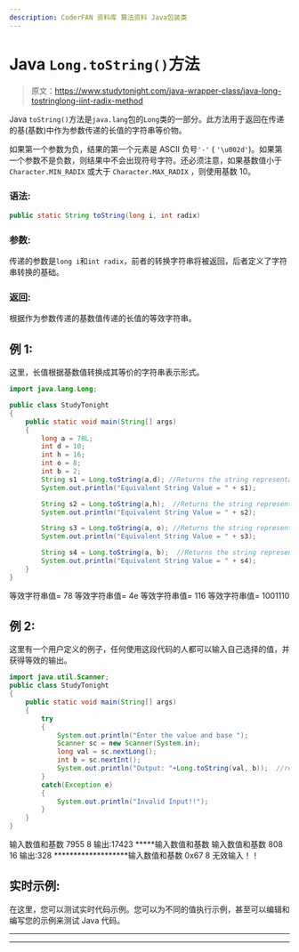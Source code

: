 ```yaml
---
description: CoderFAN 资料库 算法资料 Java包装类
---
```


# Java `Long.toString()`方法

> 原文：<https://www.studytonight.com/java-wrapper-class/java-long-tostringlong-iint-radix-method>

Java `toString()`方法是`java.lang`包的`Long`类的一部分。此方法用于返回在传递的基(基数)中作为参数传递的长值的字符串等价物。

如果第一个参数为负，结果的第一个元素是 ASCII 负号`'-'` ( `'\u002d'`)。如果第一个参数不是负数，则结果中不会出现符号字符。还必须注意，如果基数值小于`Character.MIN_RADIX` 或大于 `Character.MAX_RADIX` ，则使用基数 10。

### 语法:

```java
public static String toString(long i, int radix) 
```

### 参数:

传递的参数是`long i`和`int radix`，前者的转换字符串将被返回，后者定义了字符串转换的基础。

### 返回:

根据作为参数传递的基数值传递的长值的等效字符串。

## 例 1:

这里，长值根据基数值转换成其等价的字符串表示形式。

```java
import java.lang.Long;

public class StudyTonight
{  
	public static void main(String[] args)
	{  
		long a = 78L;
		int d = 10;
		int h = 16;
		int o = 8;
		int b = 2;
		String s1 = Long.toString(a,d); //Returns the string representation of the long value with radix 10  
		System.out.println("Equivalent String Value = " + s1);   

		String s2 = Long.toString(a,h);  //Returns the string representation of the long value with radix 16  
		System.out.println("Equivalent String Value = " + s2);  

		String s3 = Long.toString(a, o); //Returns the string representation of the long value with radix 8   
		System.out.println("Equivalent String Value = " + s3);  

		String s4 = Long.toString(a, b);  //Returns the string representation of the long value with radix 2  
		System.out.println("Equivalent String Value = " + s4);  
	}  
}
```

等效字符串值= 78
等效字符串值= 4e
等效字符串值= 116
等效字符串值= 1001110

## 例 2:

这里有一个用户定义的例子，任何使用这段代码的人都可以输入自己选择的值，并获得等效的输出。

```java
import java.util.Scanner;  
public class StudyTonight 
{  
	public static void main(String[] args) 
	{  
		try
		{
			System.out.println("Enter the value and base ");  
			Scanner sc = new Scanner(System.in);  
			long val = sc.nextLong();  
			int b = sc.nextInt();  
			System.out.println("Output: "+Long.toString(val, b));  //returns string with equivalent base
		}
		catch(Exception e)
		{
			System.out.println("Invalid Input!!");
		}
	}  
}
```

输入数值和基数
7955 8
输出:17423
*****输入数值和基数
输入数值和基数
808 16
输出:328
*******************输入数值和基数
0x67 8
无效输入！！

## 实时示例:

在这里，您可以测试实时代码示例。您可以为不同的值执行示例，甚至可以编辑和编写您的示例来测试 Java 代码。

* * *

* * *